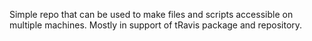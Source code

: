 Simple repo that can be used to make files and scripts accessible on multiple machines. Mostly in support of tRavis package and repository. 
